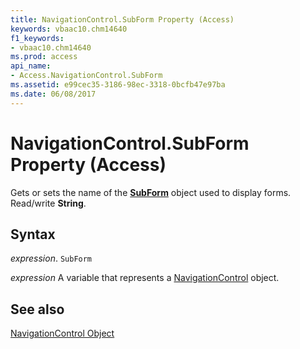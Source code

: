 ```yaml
---
title: NavigationControl.SubForm Property (Access)
keywords: vbaac10.chm14640
f1_keywords:
- vbaac10.chm14640
ms.prod: access
api_name:
- Access.NavigationControl.SubForm
ms.assetid: e99cec35-3186-98ec-3318-0bcfb47e97ba
ms.date: 06/08/2017
---
```



# NavigationControl.SubForm Property (Access)

Gets or sets the name of the  **[SubForm](Access.SubForm.md)** object used to display forms. Read/write **String**.


## Syntax

 _expression_. `SubForm`

 _expression_ A variable that represents a [NavigationControl](Access.NavigationControl.md) object.


## See also


[NavigationControl Object](Access.NavigationControl.md)


